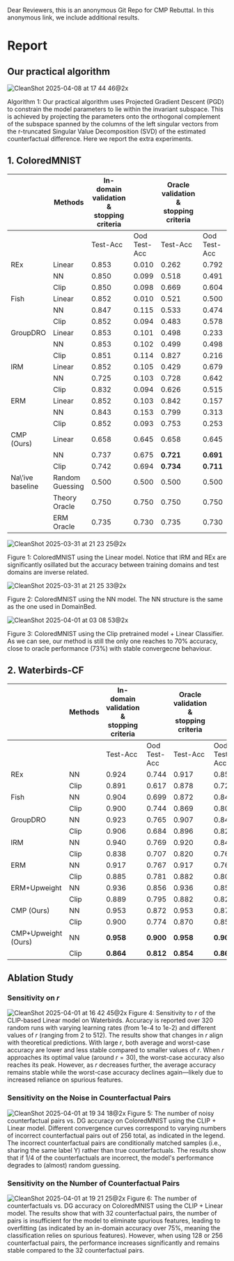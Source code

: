 Dear Reviewers, this is an anonymous Git Repo for CMP Rebuttal. In this anonymous link, we include additional results.
# Report
## Our practical algorithm
![CleanShot 2025-04-08 at 17 44 46@2x](https://github.com/user-attachments/assets/ed6d4667-0c9b-4e1e-b48e-d40d2754658c)

Algorithm 1: Our practical algorithm uses Projected Gradient Descent (PGD) to constrain the model parameters to lie within the invariant subspace. This is achieved by projecting the parameters onto the orthogonal complement of the subspace spanned by the columns of the left singular vectors from the r-truncated Singular Value Decomposition (SVD) of the estimated counterfactual difference.
Here we report the extra experiments.
## 1. ColoredMNIST

|                  | Methods         | In-domain validation & stopping criteria |              | Oracle validation & stopping criteria |              |
|------------------|-----------------|------------------------------------------|--------------|---------------------------------------|--------------|
|                  |                 | Test-Acc                                 | Ood Test-Acc | Test-Acc                              | Ood Test-Acc |
| REx              | Linear          | 0.853                                    | 0.010        | 0.262                                 | 0.792        |
|                  | NN              | 0.850                                    | 0.099        | 0.518                                 | 0.491        |
|                  | Clip            | 0.850                                    | 0.098        | 0.669                                 | 0.604        |
| Fish             | Linear          | 0.852                                    | 0.010        | 0.521                                 | 0.500        |
|                  | NN              | 0.847                                    | 0.115        | 0.533                                 | 0.474        |
|                  | Clip            | 0.852                                    | 0.094        | 0.483                                 | 0.578        |
| GroupDRO         | Linear          | 0.853                                    | 0.101        | 0.498                                 | 0.233        |
|                  | NN              | 0.853                                    | 0.102        | 0.499                                 | 0.498        |
|                  | Clip            | 0.851                                    | 0.114        | 0.827                                 | 0.216        |
| IRM              | Linear          | 0.852                                    | 0.105        | 0.429                                 | 0.679        |
|                  | NN              | 0.725                                    | 0.103        | 0.728                                 | 0.642        |
|                  | Clip            | 0.832                                    | 0.094        | 0.626                                 | 0.515        |
| ERM              | Linear          | 0.852                                    | 0.103        | 0.842                                 | 0.157        |
|                  | NN              | 0.843                                    | 0.153        | 0.799                                 | 0.313        |
|                  | Clip        | 0.852                                    | 0.093        | 0.753                                 | 0.253        |
| CMP  (Ours)      | Linear          | 0.658                                    | 0.645        | 0.658                                 | 0.645        |
|                  | NN              | 0.737                                    | 0.675        | **0.721**                                 | **0.691**        |
|                  | Clip        | 0.742                                    | 0.694        | **0.734**                                 | **0.711**        |
| Na\’ive baseline | Random Guessing | 0.500                                    | 0.500        | 0.500                                 | 0.500        |
|                  | Theory Oracle   | 0.750                                    | 0.750        | 0.750                                 | 0.750        |
|                  | ERM Oracle      | 0.735                                    | 0.730        | 0.735                                 | 0.730        |

![CleanShot 2025-03-31 at 21 23 25@2x](https://github.com/user-attachments/assets/5c34d80d-144c-4254-b755-93fc8884f6ca)

Figure 1: ColoredMNIST using the Linear model. Notice that IRM and REx are significantly osillated but the accuracy between training domains and test domains are inverse related.

![CleanShot 2025-03-31 at 21 25 33@2x](https://github.com/user-attachments/assets/b69ca6b8-c318-4b9d-8a61-00241558964e)

Figure 2: ColoredMNIST using the NN model. The NN structure is the same as the one used in DomainBed. 

![CleanShot 2025-04-01 at 03 08 53@2x](https://github.com/user-attachments/assets/a0e9d003-1df0-4739-9c3b-9b30dbb287c3)

Figure 3: ColoredMNIST using the Clip pretrained model + Linear Classifier. As we can see, our method is still the only one reaches to 70% accuracy, close to oracle performance (73%) with stable convergecne behaviour.

## 2. Waterbirds-CF
|               | Methods | In-domain validation & stopping criteria |              | Oracle validation & stopping criteria |              |
|---------------|---------|------------------------------------------|--------------|---------------------------------------|--------------|
|               |         | Test-Acc                                 | Ood Test-Acc | Test-Acc                              | Ood Test-Acc |
| REx           | NN      | 0.924                                    | 0.744        | 0.917                                 | 0.855        |
|               | Clip    | 0.891                                    | 0.617        | 0.878                                 | 0.729        |
| Fish          | NN      | 0.904                                    | 0.699        | 0.872                                 | 0.843        |
|               | Clip    | 0.900                                    | 0.744        | 0.869                                 | 0.805        |
| GroupDRO      | NN      | 0.923                                    | 0.765        | 0.907                                 | 0.842        |
|               | Clip    | 0.906                                    | 0.684        | 0.896                                 | 0.827        |
| IRM           | NN      | 0.940                                    | 0.769        | 0.920                                 | 0.849        |
|               | Clip    | 0.838                                    | 0.707        | 0.820                                 | 0.767        |
| ERM           | NN      | 0.917                                    | 0.767        | 0.917                                 | 0.767        |
|               | Clip    | 0.885                                    | 0.781        | 0.882                                 | 0.800        |
| ERM+Upweight  | NN      | 0.936                                    | 0.856        | 0.936                                 | 0.856        |
|               | Clip    | 0.889                                    | 0.795        | 0.882                                 | 0.829        |
| CMP  (Ours)           | NN      | 0.953                                    | 0.872       | 0.953                                | 0.872        |
|               | Clip    | 0.900                                    | 0.774        | 0.870                                | 0.853      |
| CMP+Upweight (Ours) | NN      | **0.958**                                    | **0.900**       | **0.958**                                 | **0.900**        |
|               | Clip    | **0.864**                                    | **0.812**        | **0.854**                                 | **0.860**        |


## Ablation Study

### Sensitivity on $r$
![CleanShot 2025-04-01 at 16 42 45@2x](https://github.com/user-attachments/assets/2505dc34-7b6a-4ce4-bcdc-f0fbbd84be4c)
Figure 4: Sensitivity to $r$ of the CLIP-based Linear model on Waterbirds. Accuracy is reported over 320 random runs with varying learning rates (from 1e-4 to 1e-2) and different values of $r$ (ranging from 2 to 512). The results show that changes in $r$ align with theoretical predictions. With large $r$, both average and worst-case accuracy are lower and less stable compared to smaller values of $r$. When $r$ approaches its optimal value (around $r=30$), the worst-case accuracy also reaches its peak. However, as $r$ decreases further, the average accuracy remains stable while the worst-case accuracy declines again—likely due to increased reliance on spurious features.
### Sensitivity on the Noise in Counterfactual Pairs
![CleanShot 2025-04-01 at 19 34 18@2x](https://github.com/user-attachments/assets/ac2b060e-0b74-45a1-9a96-f6ec1511f09e)
Figure 5: The number of noisy counterfactual pairs vs. DG accuracy on ColoredMNIST using the CLIP + Linear model. Different convergence curves correspond to varying numbers of incorrect counterfactual pairs out of 256 total, as indicated in the legend. The incorrect counterfactual pairs are conditionally matched samples (i.e., sharing the same label Y) rather than true counterfactuals. The results show that if 1/4 of the counterfactuals are incorrect, the model's performance degrades to (almost) random guessing.
### Sensitivity on the Number of Counterfactual Pairs
![CleanShot 2025-04-01 at 19 21 25@2x](https://github.com/user-attachments/assets/0efa3e88-dc8c-46f7-937c-f1decbc5eeea)
Figure 6: The number of counterfactuals vs. DG accuracy on ColoredMNIST using the CLIP + Linear model. The results show that with 32 counterfactual pairs, the number of pairs is insufficient for the model to eliminate spurious features, leading to overfitting (as indicated by an in-domain accuracy over 75%, meaning the classification relies on spurious features). However, when using 128 or 256 counterfactual pairs, the performance increases significantly and remains stable compared to the 32 counterfactual pairs.
